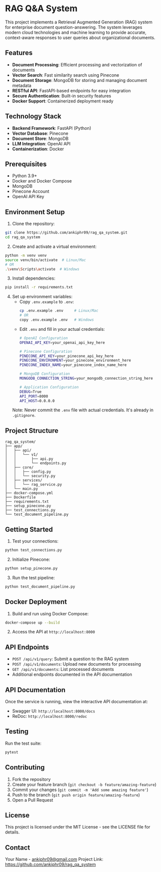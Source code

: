 # RAG Q&A System

This project implements a Retrieval Augmented Generation (RAG) system for enterprise document question-answering. The system leverages modern cloud technologies and machine learning to provide accurate, context-aware responses to user queries about organizational documents.

## Features

- **Document Processing**: Efficient processing and vectorization of documents
- **Vector Search**: Fast similarity search using Pinecone
- **Document Storage**: MongoDB for storing and managing document metadata
- **RESTful API**: FastAPI-based endpoints for easy integration
- **Secure Authentication**: Built-in security features
- **Docker Support**: Containerized deployment ready

## Technology Stack

- **Backend Framework**: FastAPI (Python)
- **Vector Database**: Pinecone
- **Document Store**: MongoDB
- **LLM Integration**: OpenAI API
- **Containerization**: Docker

## Prerequisites

- Python 3.9+
- Docker and Docker Compose
- MongoDB
- Pinecone Account
- OpenAI API Key

## Environment Setup

1. Clone the repository:
```bash
git clone https://github.com/ankiphr09/rag_qa_system.git
cd rag_qa_system
```

2. Create and activate a virtual environment:
```bash
python -m venv venv
source venv/bin/activate  # Linux/Mac
# OR
.\venv\Scripts\activate  # Windows
```

3. Install dependencies:
```bash
pip install -r requirements.txt
```

4. Set up environment variables:
   - Copy `.env.example` to `.env`:
     ```bash
     cp .env.example .env     # Linux/Mac
     # OR
     copy .env.example .env   # Windows
     ```
   - Edit `.env` and fill in your actual credentials:
     ```bash
     # OpenAI Configuration
     OPENAI_API_KEY=your_openai_api_key_here

     # Pinecone Configuration
     PINECONE_API_KEY=your_pinecone_api_key_here
     PINECONE_ENVIRONMENT=your_pinecone_environment_here
     PINECONE_INDEX_NAME=your_pinecone_index_name_here

     # MongoDB Configuration
     MONGODB_CONNECTION_STRING=your_mongodb_connection_string_here

     # Application Configuration
     DEBUG=True
     API_PORT=8000
     API_HOST=0.0.0.0
     ```
   Note: Never commit the `.env` file with actual credentials. It's already in `.gitignore`.

## Project Structure

```
rag_qa_system/
├── app/
│   ├── api/
│   │   └── v1/
│   │       ├── api.py
│   │       └── endpoints.py
│   ├── core/
│   │   ├── config.py
│   │   └── security.py
│   ├── services/
│   │   └── rag_service.py
│   └── main.py
├── docker-compose.yml
├── Dockerfile
├── requirements.txt
├── setup_pinecone.py
├── test_connections.py
└── test_document_pipeline.py
```

## Getting Started

1. Test your connections:
```bash
python test_connections.py
```

2. Initialize Pinecone:
```bash
python setup_pinecone.py
```

3. Run the test pipeline:
```bash
python test_document_pipeline.py
```

## Docker Deployment

1. Build and run using Docker Compose:
```bash
docker-compose up --build
```

2. Access the API at `http://localhost:8000`

## API Endpoints

- `POST /api/v1/query`: Submit a question to the RAG system
- `POST /api/v1/documents`: Upload new documents for processing
- `GET /api/v1/documents`: List processed documents
- Additional endpoints documented in the API documentation

## API Documentation

Once the service is running, view the interactive API documentation at:
- Swagger UI: `http://localhost:8000/docs`
- ReDoc: `http://localhost:8000/redoc`

## Testing

Run the test suite:
```bash
pytest
```

## Contributing

1. Fork the repository
2. Create your feature branch (`git checkout -b feature/amazing-feature`)
3. Commit your changes (`git commit -m 'Add some amazing feature'`)
4. Push to the branch (`git push origin feature/amazing-feature`)
5. Open a Pull Request

## License

This project is licensed under the MIT License - see the LICENSE file for details.

## Contact

Your Name - ankiphr09@gmail.com
Project Link: https://github.com/ankiphr09/rag_qa_system
